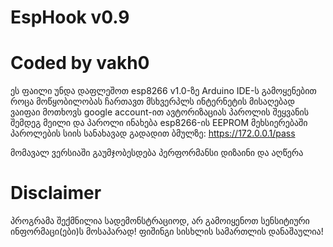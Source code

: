 # EspHook v0.9
# Coded by vakh0
ეს ფაილი უნდა დაფლეშოთ esp8266 v1.0-ზე Arduino IDE-ს გამოყენებით
როცა მოწყობილობას ჩართავთ მსხვერპლს ინტერნეტის მისაღებად
ვაიფაი მოთხოვს google account-ით ავტორიზაციას
პაროლის შეყვანის შემდეგ მეილი და პაროლი ინახება 
esp8266-ის EEPROM მეხსიერებაში
პაროლების სიის სანახავად გადადით ბმულზე: https://172.0.0.1/pass

მომავალ ვერსიაში გაუმჯობესდება პერფორმანსი დიზაინი და აღწერა

# Disclaimer
პროგრამა შექმნილია სადემონსტრაციოდ, არ გამოიყენოთ სენსიტიური ინფორმაცი(ები)ს მოსაპარად!
ფიშინგი სისხლის სამართლის დანაშაულია!
